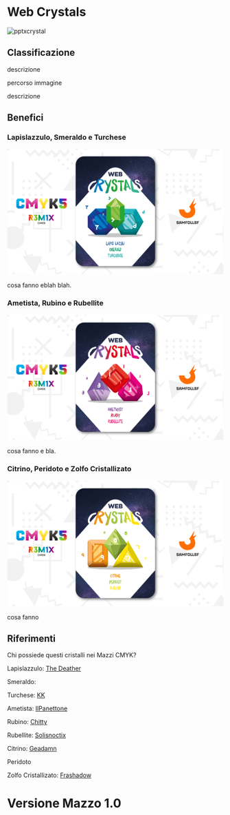 # Web Crystals

![pptxcrystal](../eg/5/pptxcrystal.jpg)

## Classificazione

descrizione

percorso immagine

descrizione

## Benefici

### Lapislazzulo, Smeraldo e Turchese

![cristalligruppo1](../eg/5/crystal1.jpg)

cosa fanno eblah blah.

### Ametista, Rubino e Rubellite

![cristalligruppo2](../eg/5/crystal2.jpg)

cosa fanno e bla.

### Citrino, Peridoto e Zolfo Cristallizato

![cristalligruppo3](../eg/5/crystal3.jpg)

cosa fanno

## Riferimenti

Chi possiede questi cristalli nei Mazzi CMYK?

Lapislazzulo: [The Deather](../Ciano/thedea.md)

Smeraldo:

Turchese: [KK](../Ciano/kekka.md)

Ametista: [IlPanettone](../Magenta/ilpanettone.md)

Rubino: [Chitty](../Magenta/chitty.md)

Rubellite: [Solisnoctix](../Magenta/solisnoctix.md)

Citrino: [Geadamn](../Giallo/geadamn.md)

Peridoto

Zolfo Cristallizato: [Frashadow](../Giallo/frashadow.md)

# Versione Mazzo 1.0